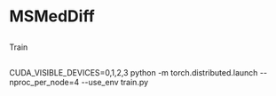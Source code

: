 # MSMedDiff

##
Train
##
CUDA_VISIBLE_DEVICES=0,1,2,3 python -m torch.distributed.launch --nproc_per_node=4 --use_env train.py
